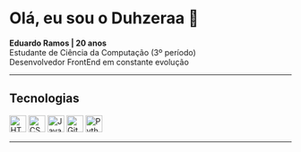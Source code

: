 # Olá, eu sou o Duhzeraa 👋

**Eduardo Ramos | 20 anos**  
Estudante de Ciência da Computação (3º período)  
Desenvolvedor FrontEnd em constante evolução

---

## Tecnologias

<p align="left">
  <img alt="HTML5" title="HTML5" width="30" src="https://cdn.jsdelivr.net/gh/devicons/devicon/icons/html5/html5-original.svg" />
  <img alt="CSS3" title="CSS3" width="30" src="https://cdn.jsdelivr.net/gh/devicons/devicon/icons/css3/css3-original.svg" />
  <img alt="JavaScript" title="JavaScript" width="30" src="https://cdn.jsdelivr.net/gh/devicons/devicon/icons/javascript/javascript-original.svg" />
  <img alt="Git" title="Git" width="30" src="https://cdn.jsdelivr.net/gh/devicons/devicon/icons/git/git-original.svg" />
  <img alt="Python" title="Python" width="30" src="https://cdn.jsdelivr.net/gh/devicons/devicon/icons/python/python-original.svg" />
</p>

---
